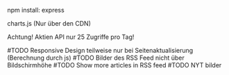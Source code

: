 npm install:
    express

charts.js (Nur über den CDN)

Achtung! Aktien API nur 25 Zugriffe pro Tag!

#TODO Responsive Design teilweise nur bei Seitenaktualisierung (Berechnung durch js)
#TODO Bilder des RSS Feed nicht über Bildschirmhöhe
#TODO Show more articles in RSS feed
#TODO NYT bilder